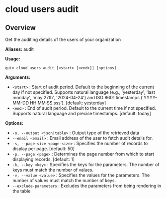 # cloud users audit

## Overview

Get the auditing details of the users of your organization

**Aliases:** audit

**Usage:**

```
quix cloud users audit [<start> [<end>]] [options]
```

**Arguments:**

- `<start>` : Start of audit period. Default to the beginning of the current day if not specified.
Supports natural language (e.g., 'yesterday', 'last monday', 'may 27th', '2024-04-24') and ISO 8601 timestamps ('YYYY-MM-DD HH:MM:SS.sss'). [default: yesterday]
- `<end>` : End of audit period. Default to the current time if not specified.
Supports natural language and precise timestamps. [default: today]

**Options:**

- `-o, --output <json|table>` : Output type of the retrieved data
- `--email <email>` : Email address of the user to fetch audit details for.
- `-s, --page-size <page-size>` : Specifies the number of records to display per page. [default: 50]
- `-p, --page <page>` : Determines the page number from which to start displaying records. [default: 1]
- `-k, --key <key>` : Specifies the keys for the parameters. The number of keys must match the number of values.
- `-v, --value <value>` : Specifies the values for the parameters. The number of values must match the number of keys.
- `--exclude-parameters` : Excludes the parameters from being rendering in the table

